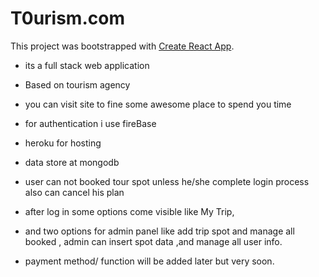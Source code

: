 # T0urism.com

This project was bootstrapped with [Create React App](https://t0urism.web.app/).

* its a full stack web application
* Based on tourism agency
* you can visit site to fine some awesome place to spend you time
* for authentication i use fireBase
* heroku for hosting
* data store at mongodb

* user can not booked tour spot unless he/she complete login process also can cancel his plan
* after log in some options come visible like My Trip, 
* and two options for admin panel like add trip spot and manage all booked , admin can insert spot data ,and manage all user info.
* payment method/ function will be added later but very soon.
